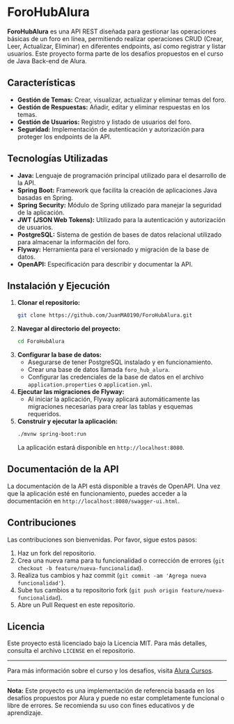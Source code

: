 
# ForoHubAlura

**ForoHubAlura** es una API REST diseñada para gestionar las operaciones básicas de un foro en línea, permitiendo realizar operaciones CRUD (Crear, Leer, Actualizar, Eliminar) en diferentes endpoints, así como registrar y listar usuarios. Este proyecto forma parte de los desafíos propuestos en el curso de Java Back-end de Alura.

## Características

- **Gestión de Temas:** Crear, visualizar, actualizar y eliminar temas del foro.
- **Gestión de Respuestas:** Añadir, editar y eliminar respuestas en los temas.
- **Gestión de Usuarios:** Registro y listado de usuarios del foro.
- **Seguridad:** Implementación de autenticación y autorización para proteger los endpoints de la API.

## Tecnologías Utilizadas

- **Java:** Lenguaje de programación principal utilizado para el desarrollo de la API.
- **Spring Boot:** Framework que facilita la creación de aplicaciones Java basadas en Spring.
- **Spring Security:** Módulo de Spring utilizado para manejar la seguridad de la aplicación.
- **JWT (JSON Web Tokens):** Utilizado para la autenticación y autorización de usuarios.
- **PostgreSQL:** Sistema de gestión de bases de datos relacional utilizado para almacenar la información del foro.
- **Flyway:** Herramienta para el versionado y migración de la base de datos.
- **OpenAPI:** Especificación para describir y documentar la API.

## Instalación y Ejecución

1. **Clonar el repositorio:**
   ```bash
   git clone https://github.com/JuanMA0190/ForoHubAlura.git
   ```
2. **Navegar al directorio del proyecto:**
   ```bash
   cd ForoHubAlura
   ```
3. **Configurar la base de datos:**
   - Asegurarse de tener PostgreSQL instalado y en funcionamiento.
   - Crear una base de datos llamada `foro_hub_alura`.
   - Configurar las credenciales de la base de datos en el archivo `application.properties` o `application.yml`.
4. **Ejecutar las migraciones de Flyway:**
   - Al iniciar la aplicación, Flyway aplicará automáticamente las migraciones necesarias para crear las tablas y esquemas requeridos.
5. **Construir y ejecutar la aplicación:**
   ```bash
   ./mvnw spring-boot:run
   ```
   La aplicación estará disponible en `http://localhost:8080`.

## Documentación de la API

La documentación de la API está disponible a través de OpenAPI. Una vez que la aplicación esté en funcionamiento, puedes acceder a la documentación en `http://localhost:8080/swagger-ui.html`.

## Contribuciones

Las contribuciones son bienvenidas. Por favor, sigue estos pasos:

1. Haz un fork del repositorio.
2. Crea una nueva rama para tu funcionalidad o corrección de errores (`git checkout -b feature/nueva-funcionalidad`).
3. Realiza tus cambios y haz commit (`git commit -am 'Agrega nueva funcionalidad'`).
4. Sube tus cambios a tu repositorio fork (`git push origin feature/nueva-funcionalidad`).
5. Abre un Pull Request en este repositorio.

## Licencia

Este proyecto está licenciado bajo la Licencia MIT. Para más detalles, consulta el archivo `LICENSE` en el repositorio.

---

Para más información sobre el curso y los desafíos, visita [Alura Cursos](https://www.aluracursos.com/).

---

**Nota:** Este proyecto es una implementación de referencia basada en los desafíos propuestos por Alura y puede no estar completamente funcional o libre de errores. Se recomienda su uso con fines educativos y de aprendizaje.
